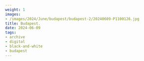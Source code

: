 ```yaml
---
weight: 1
images:
- /images/2024/June/budapest/budapest-2/20240609-P1100126.jpg
title: Budapest.
date: 2024-06-09
tags:
- archive
- digital
- black-and-white
- budapest
---
```


